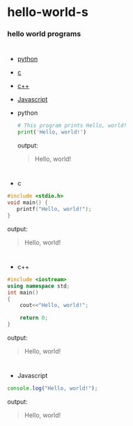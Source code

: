 # hello-world-s

### hello world programs
#

- [python](#python)
- [c](#c)
- [c++](c++)
- [Javascript](#Javascript)

- python 
 
  ```python
  # This program prints Hello, world!
  print('Hello, world!')
  ```
  output:
  > Hello, world!
  
  #

- c

```c
#include <stdio.h>
void main() {
   printf("Hello, world!");
}
```
output:
> Hello, world!

#

- c++

```c++
#include <iostream>
using namespace std;
int main()
{
    cout<<"Hello, world!";

    return 0;
}
```
output:
> Hello, world!

#

- Javascript

```javascript
console.log("Hello, world!");
```
output:
> Hello, world!

#
